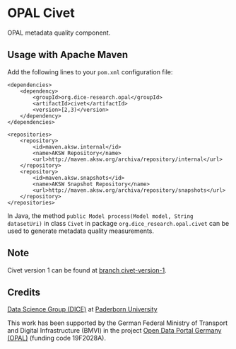 # OPAL Civet

OPAL metadata quality component.

## Usage with Apache Maven

Add the following lines to your `pom.xml` configuration file:

	<dependencies>
		<dependency>
			<groupId>org.dice-research.opal</groupId>
			<artifactId>civet</artifactId>
			<version>[2,3)</version>
		</dependency>
	</dependencies>
	
	<repositories>
		<repository>
			<id>maven.aksw.internal</id>
			<name>AKSW Repository</name>
			<url>http://maven.aksw.org/archiva/repository/internal</url>
		</repository>
		<repository>
			<id>maven.aksw.snapshots</id>
			<name>AKSW Snapshot Repository</name>
			<url>http://maven.aksw.org/archiva/repository/snapshots</url>
		</repository>
	</repositories>

In Java, the method `public Model process(Model model, String datasetUri)` in class `Civet` in package `org.dice_research.opal.civet` can be used to generate metadata quality measurements.

## Note

Civet version 1 can be found at [branch civet-version-1](https://github.com/projekt-opal/civet/tree/civet-version-1).

## Credits

[Data Science Group (DICE)](https://dice-research.org/) at [Paderborn University](https://www.uni-paderborn.de/)

This work has been supported by the German Federal Ministry of Transport and Digital Infrastructure (BMVI) in the project [Open Data Portal Germany (OPAL)](http://projekt-opal.de/) (funding code 19F2028A).
  
